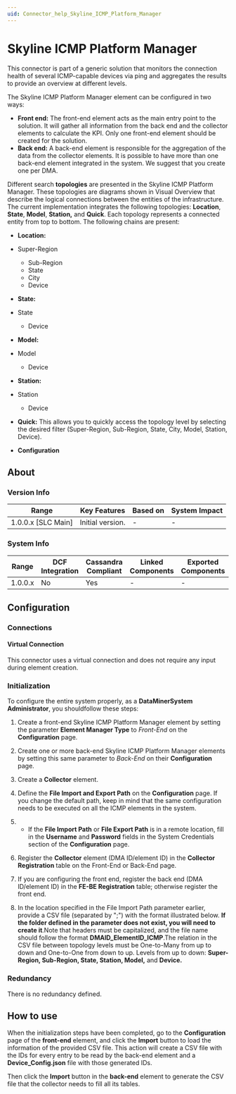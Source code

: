 ```yaml
---
uid: Connector_help_Skyline_ICMP_Platform_Manager
---
```


# Skyline ICMP Platform Manager

This connector is part of a generic solution that monitors the connection health of several ICMP-capable devices via ping and aggregates the results to provide an overview at different levels.

The Skyline ICMP Platform Manager element can be configured in two ways:

- **Front end:** The front-end element acts as the main entry point to the solution. It will gather all information from the back end and the collector elements to calculate the KPI. Only one front-end element should be created for the solution.
- **Back end:** A back-end element is responsible for the aggregation of the data from the collector elements. It is possible to have more than one back-end element integrated in the system. We suggest that you create one per DMA.

Different search **topologies** are presented in the Skyline ICMP Platform Manager. These topologies are diagrams shown in Visual Overview that describe the logical connections between the entities of the infrastructure. The current implementation integrates the following topologies: **Location**, **State**, **Model**, **Station,** and **Quick**. Each topology represents a connected entity from top to bottom. The following chains are present:

- **Location:**

- Super-Region
  - Sub-Region
  - State
  - City
  - Device

- **State:**

- State
  - Device

- **Model:**

- Model
  - Device

- **Station:**

- Station
  - Device

- **Quick:** This allows you to quickly access the topology level by selecting the desired filter (Super-Region, Sub-Region, State, City, Model, Station, Device).

- **Configuration**

## About

### Version Info

| **Range**            | **Key Features** | **Based on** | **System Impact** |
|----------------------|------------------|--------------|-------------------|
| 1.0.0.x \[SLC Main\] | Initial version. | \-           | \-                |

### System Info

| **Range** | **DCF Integration** | **Cassandra Compliant** | **Linked Components** | **Exported Components** |
|-----------|---------------------|-------------------------|-----------------------|-------------------------|
| 1.0.0.x   | No                  | Yes                     | \-                    | \-                      |

## Configuration

### Connections

#### Virtual Connection

This connector uses a virtual connection and does not require any input during element creation.

### Initialization

To configure the entire system properly, as a **DataMinerSystem Administrator**, you shouldfollow these steps:

1.  Create a front-end Skyline ICMP Platform Manager element by setting the parameter **Element Manager Type** to *Front-End* on the **Configuration** page.

2.  Create one or more back-end Skyline ICMP Platform Manager elements by setting this same parameter to *Back-End* on their **Configuration** page.

3.  Create a **Collector** element.

4.  Define the **File Import and Export Path** on the **Configuration** page. If you change the default path, keep in mind that the same configuration needs to be executed on all the ICMP elements in the system.

5.  - If the **File Import Path** or **File Export Path** is in a remote location, fill in the **Username** and **Password** fields in the System Credentials section of the **Configuration** page.

6.  Register the **Collector** element (DMA ID/element ID) in the **Collector Registration** table on the Front-End or Back-End page.

7.  If you are configuring the front end, register the back end (DMA ID/element ID) in the **FE-BE Registration** table; otherwise register the front end.

8.  In the location specified in the File Import Path parameter earlier, provide a CSV file (separated by ";") with the format illustrated below. **If the folder defined in the parameter does not exist, you will need to create it**.Note that headers must be capitalized, and the file name should follow the format **DMAID_ElementID_ICMP**.The relation in the CSV file between topology levels must be One-to-Many from up to down and One-to-One from down to up. Levels from up to down: **Super-Region, Sub-Region, State, Station, Model,** and **Device.**

### Redundancy

There is no redundancy defined.

## How to use

When the initialization steps have been completed, go to the **Configuration** page of the **front-end** element, and click the **Import** button to load the information of the provided CSV file. This action will create a CSV file with the IDs for every entry to be read by the back-end element and a **Device_Config.json** file with those generated IDs.

Then click the **Import** button in the **back-end** element to generate the CSV file that the collector needs to fill all its tables.
